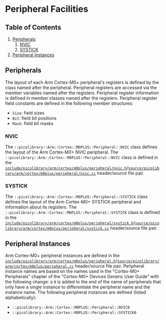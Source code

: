 # Peripheral Facilities

## Table of Contents
1. [Peripherals](#peripherals)
    1. [NVIC](#nvic)
    1. [SYSTICK](#systick)
1. [Peripheral Instances](#peripheral-instances)

## Peripherals
The layout of each Arm Cortex-M0+ peripheral's registers is defined by the class named
after the peripheral.
Peripheral registers are accessed via the member variables named after the registers.
Peripheral register information is defined in member classes named after the registers.
Peripheral register field constants are defined in the following member structures:
- `Size`: field sizes
- `Bit`: field bit positions
- `Mask`: field bit masks

### NVIC
The `::picolibrary::Arm::Cortex::M0PLUS::Peripheral::NVIC` class defines the layout of the
Arm Cortex-M0+ NVIC peripheral.
The `::picolibrary::Arm::Cortex::M0PLUS::Peripheral::NVIC` class is defined in the
[`include/picolibrary/arm/cortex/m0plus/peripheral/nvic.h`](https://github.com/apcountryman/picolibrary-arm-cortex-m0plus/blob/main/include/picolibrary/arm/cortex/m0plus/peripheral/nvic.h)/[`source/picolibrary/arm/cortex/m0plus/peripheral/nvic.cc`](https://github.com/apcountryman/picolibrary-arm-cortex-m0plus/blob/main/source/picolibrary/arm/cortex/m0plus/peripheral/nvic.cc)
header/source file pair.

### SYSTICK
The `::picolibrary::Arm::Cortex::M0PLUS::Peripheral::SYSTICK` class defines the layout of
the Arm Cortex-M0+ SYSTICK peripheral and information about its registers.
The `::picolibrary::Arm::Cortex::M0PLUS::Peripheral::SYSTICK` class is defined in the
[`include/picolibrary/arm/cortex/m0plus/peripheral/systick.h`](https://github.com/apcountryman/picolibrary-arm-cortex-m0plus/blob/main/include/picolibrary/arm/cortex/m0plus/peripheral/systick.h)/[`source/picolibrary/arm/cortex/m0plus/peripheral/systick.cc`](https://github.com/apcountryman/picolibrary-arm-cortex-m0plus/blob/main/source/picolibrary/arm/cortex/m0plus/peripheral/systick.cc)
header/source file pair.

## Peripheral Instances
Arm Cortex-M0+ peripheral instances are defined in the
[`include/picolibrary/arm/cortex/m0plus/peripheral.h`](https://github.com/apcountryman/picolibrary-arm-cortex-m0plus/blob/main/include/picolibrary/arm/cortex/m0plus/peripheral.h)/[`source/picolibrary/arm/cortex/m0plus/peripheral.cc`](https://github.com/apcountryman/picolibrary-arm-cortex-m0plus/blob/main/source/picolibrary/arm/cortex/m0plus/peripheral.cc)
header/source file pair.
Peripheral instance names are based on the names used in the "Cortex-M0+ Peripherals"
chapter of the "Cortex-M0+ Devices Generic User Guide" with the following change: a `0` is
added to the end of the name of peripherals that only have a single instance to
differentiate the peripheral name and the instance name.
The following peripheral instances are defined (listed alphabetically):
- `::picolibrary::Arm::Cortex::M0PLUS::Peripheral::NVIC0`
- `::picolibrary::Arm::Cortex::M0PLUS::Peripheral::SYSTICK0`
